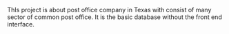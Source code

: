 ThIs project is about post office company in Texas with consist of many sector of common post office. It is the basic database without the front end interface.
